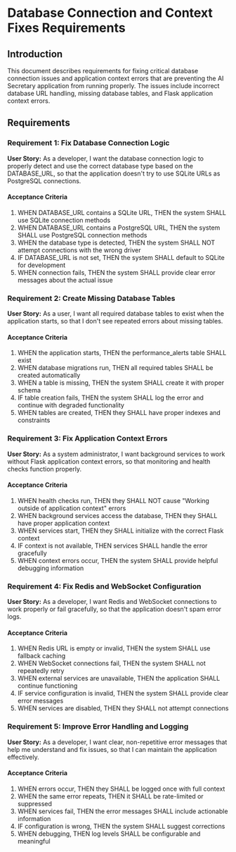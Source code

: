 # Database Connection and Context Fixes Requirements

## Introduction

This document describes requirements for fixing critical database connection issues and application context errors that are preventing the AI Secretary application from running properly. The issues include incorrect database URL handling, missing database tables, and Flask application context errors.

## Requirements

### Requirement 1: Fix Database Connection Logic

**User Story:** As a developer, I want the database connection logic to properly detect and use the correct database type based on the DATABASE_URL, so that the application doesn't try to use SQLite URLs as PostgreSQL connections.

#### Acceptance Criteria

1. WHEN DATABASE_URL contains a SQLite URL, THEN the system SHALL use SQLite connection methods
2. WHEN DATABASE_URL contains a PostgreSQL URL, THEN the system SHALL use PostgreSQL connection methods  
3. WHEN the database type is detected, THEN the system SHALL NOT attempt connections with the wrong driver
4. IF DATABASE_URL is not set, THEN the system SHALL default to SQLite for development
5. WHEN connection fails, THEN the system SHALL provide clear error messages about the actual issue

### Requirement 2: Create Missing Database Tables

**User Story:** As a user, I want all required database tables to exist when the application starts, so that I don't see repeated errors about missing tables.

#### Acceptance Criteria

1. WHEN the application starts, THEN the performance_alerts table SHALL exist
2. WHEN database migrations run, THEN all required tables SHALL be created automatically
3. WHEN a table is missing, THEN the system SHALL create it with proper schema
4. IF table creation fails, THEN the system SHALL log the error and continue with degraded functionality
5. WHEN tables are created, THEN they SHALL have proper indexes and constraints

### Requirement 3: Fix Application Context Errors

**User Story:** As a system administrator, I want background services to work without Flask application context errors, so that monitoring and health checks function properly.

#### Acceptance Criteria

1. WHEN health checks run, THEN they SHALL NOT cause "Working outside of application context" errors
2. WHEN background services access the database, THEN they SHALL have proper application context
3. WHEN services start, THEN they SHALL initialize with the correct Flask context
4. IF context is not available, THEN services SHALL handle the error gracefully
5. WHEN context errors occur, THEN the system SHALL provide helpful debugging information

### Requirement 4: Fix Redis and WebSocket Configuration

**User Story:** As a developer, I want Redis and WebSocket connections to work properly or fail gracefully, so that the application doesn't spam error logs.

#### Acceptance Criteria

1. WHEN Redis URL is empty or invalid, THEN the system SHALL use fallback caching
2. WHEN WebSocket connections fail, THEN the system SHALL not repeatedly retry
3. WHEN external services are unavailable, THEN the application SHALL continue functioning
4. IF service configuration is invalid, THEN the system SHALL provide clear error messages
5. WHEN services are disabled, THEN they SHALL not attempt connections

### Requirement 5: Improve Error Handling and Logging

**User Story:** As a developer, I want clear, non-repetitive error messages that help me understand and fix issues, so that I can maintain the application effectively.

#### Acceptance Criteria

1. WHEN errors occur, THEN they SHALL be logged once with full context
2. WHEN the same error repeats, THEN it SHALL be rate-limited or suppressed
3. WHEN services fail, THEN the error messages SHALL include actionable information
4. IF configuration is wrong, THEN the system SHALL suggest corrections
5. WHEN debugging, THEN log levels SHALL be configurable and meaningful